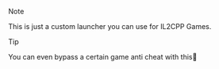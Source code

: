 > [!Note]
> This is just a custom launcher you can use for IL2CPP Games.


> [!TIP]
> You can even bypass a certain game anti cheat with this🤫

